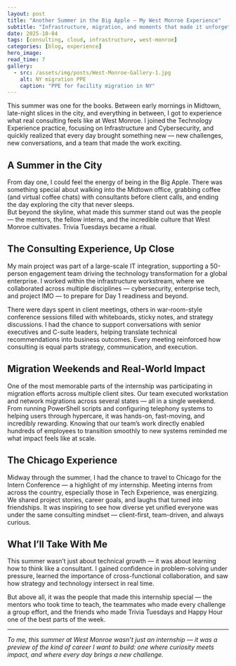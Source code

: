 ```yaml
---
layout: post
title: "Another Summer in the Big Apple — My West Monroe Experience"
subtitle: "Infrastructure, migration, and moments that made it unforgettable"
date: 2025-10-04
tags: [consulting, cloud, infrastructure, west-monroe]
categories: [blog, experience]
hero_image: 
read_time: 7
gallery:
  - src: /assets/img/posts/West-Monroe-Gallery-1.jpg
    alt: NY migration PPE
    caption: "PPE for facility migration in NY"
---
```


This summer was one for the books. Between early mornings in Midtown, late-night slices in the city, and everything in between, I got to experience what real consulting feels like at West Monroe. I joined the Technology Experience practice, focusing on Infrastructure and Cybersecurity, and quickly realized that every day brought something new — new challenges, new conversations, and a team that made the work exciting.

## A Summer in the City

From day one, I could feel the energy of being in the Big Apple. There was something special about walking into the Midtown office, grabbing coffee (and virtual coffee chats) with consultants before client calls, and ending the day exploring the city that never sleeps.  
But beyond the skyline, what made this summer stand out was the people — the mentors, the fellow interns, and the incredible culture that West Monroe cultivates. Trivia Tuesdays became a ritual.

## The Consulting Experience, Up Close

My main project was part of a large-scale IT integration, supporting a 50-person engagement team driving the technology transformation for a global enterprise. I worked within the infrastructure workstream, where we collaborated across multiple disciplines — cybersecurity, enterprise tech, and project IMO — to prepare for Day 1 readiness and beyond.  

There were days spent in client meetings, others in war-room-style conference sessions filled with whiteboards, sticky notes, and strategy discussions. I had the chance to support conversations with senior executives and C-suite leaders, helping translate technical recommendations into business outcomes. Every meeting reinforced how consulting is equal parts strategy, communication, and execution.

## Migration Weekends and Real-World Impact

One of the most memorable parts of the internship was participating in migration efforts across multiple client sites. Our team executed workstation and network migrations across several states — all in a single weekend.  
From running PowerShell scripts and configuring telephony systems to helping users through hypercare, it was hands-on, fast-moving, and incredibly rewarding. Knowing that our team’s work directly enabled hundreds of employees to transition smoothly to new systems reminded me what impact feels like at scale.

## The Chicago Experience

Midway through the summer, I had the chance to travel to Chicago for the Intern Conference — a highlight of my internship. Meeting interns from across the country, especially those in Tech Experience, was energizing. We shared project stories, career goals, and laughs that turned into friendships. It was inspiring to see how diverse yet unified everyone was under the same consulting mindset — client-first, team-driven, and always curious.

## What I’ll Take With Me

This summer wasn’t just about technical growth — it was about learning how to think like a consultant. I gained confidence in problem-solving under pressure, learned the importance of cross-functional collaboration, and saw how strategy and technology intersect in real time.  

But above all, it was the people that made this internship special — the mentors who took time to teach, the teammates who made every challenge a group effort, and the friends who made Trivia Tuesdays and Happy Hour one of the best parts of the week.

---

*To me, this summer at West Monroe wasn’t just an internship — it was a preview of the kind of career I want to build: one where curiosity meets impact, and where every day brings a new challenge.*